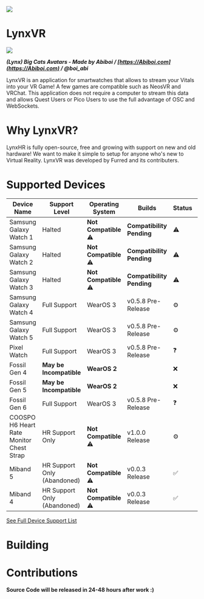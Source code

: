 
![](https://cdn.discordapp.com/attachments/892441244612034611/1060649924934504568/ic_launcher.png)
# LynxVR

![](https://cdn.discordapp.com/attachments/1002633749172850689/1060745085131698196/image.png)

***(Lynx) Big Cats Avatars - Made by Abiboi / [https://Abiboi.com](https://Abiboi.com) / @boi_abi*** 

LynxVR is an application for smartwatches that allows to stream your Vitals into your VR Game! A few games are compatible such as NeosVR and VRChat. 
This application does not require a computer to stream this data and allows Quest Users or Pico Users to use the full advantage of OSC and WebSockets.

# Why LynxVR?
LynxHR is fully open-source, free and growing with support on new and old hardware! We want to make it simple to setup for anyone who's new to Virtual Reality. LynxVR was developed by Furred and its contributers.

# Supported Devices
| Device Name | Support Level | Operating System | Builds | Status | Tested |
| ----------- | -----------   |     ----------- | ----------- | ----------- |  ----------- |
| Samsung Galaxy Watch 1     | Halted | **Not Compatible** ⚠️ | **Compatibility Pending** |⚠️ | ❌ |
| Samsung Galaxy Watch 2     | Halted         | **Not Compatible** ⚠️ | **Compatibility Pending** |⚠️ | ❌ |
| Samsung Galaxy Watch 3     | Halted         | **Not Compatible** ⚠️ | **Compatibility Pending** |⚠️ | ❌ |
| Samsung Galaxy Watch 4      | Full Support         | WearOS 3 | v0.5.8 Pre-Release | ⚙️ | ✅ |
| Samsung Galaxy Watch 5   | Full Support         | WearOS 3 | v0.5.8 Pre-Release | ⚙️ | ✅ |
| Pixel Watch | Full Support | WearOS 3 | v0.5.8 Pre-Release | ❓ | ❌ |
| Fossil Gen 4 | **May be Incompatible** | **WearOS 2** |  | ❌ | ❌ |
| Fossil Gen 5 | **May be Incompatible** | **WearOS 2** |  | ❌ | ❌ |
| Fossil Gen 6 | Full Support | WearOS 3 | v0.5.8 Pre-Release | ❓ | ❌ |
| COOSPO H6 Heart Rate Monitor Chest Strap | HR Support Only | **Not Compatible** ⚠️ | v1.0.0 Release | ⚙️ | ❌ |
| Miband 5 | HR Support Only (Abandoned) | **Not Compatible** ⚠️ | v0.0.3 Release | ✅  | ✅  |
| Miband 4 | HR Support Only (Abandoned) | **Not Compatible** ⚠️ | v0.0.3 Release | ✅  | ✅  |

[See Full Device Support List](/#)

# Building

# Contributions

**Source Code will be released in 24-48 hours after work :)**
